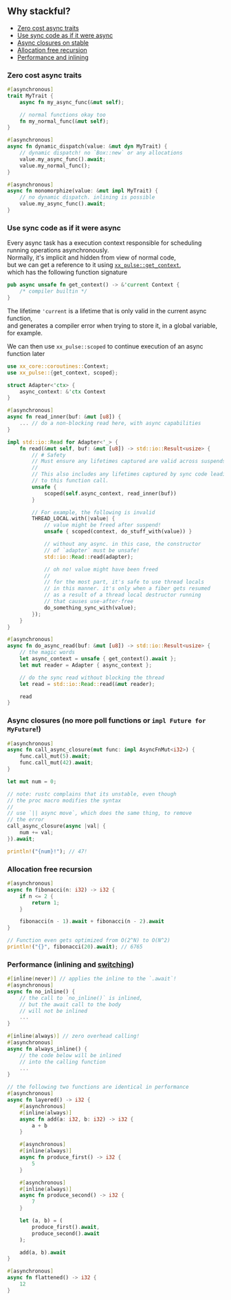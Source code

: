 ## Why stackful?
- [Zero cost async traits](#zero-cost-async-traits) <br>
- [Use sync code as if it were async](#use-sync-code-as-if-it-were-async) <br>
- [Async closures on stable](#async-closures-no-more-poll-functions-or-impl-future-for-myfuture) <br>
- [Allocation free recursion](#allocation-free-recursion) <br>
- [Performance and inlining](#performance-inlining-and-switching) <br>

### Zero cost async traits
```rust
#[asynchronous]
trait MyTrait {
    async fn my_async_func(&mut self);

    // normal functions okay too
    fn my_normal_func(&mut self);
}

#[asynchronous]
async fn dynamic_dispatch(value: &mut dyn MyTrait) {
    // dynamic dispatch! no `Box::new` or any allocations
    value.my_async_func().await;
    value.my_normal_func();
}

#[asynchronous]
async fn monomorphize(value: &mut impl MyTrait) {
    // no dynamic dispatch. inlining is possible
    value.my_async_func().await;
}
```

### Use sync code as if it were async

Every async task has a execution context responsible for scheduling running operations asynchronously. <br>
Normally, it's implicit and hidden from view of normal code, <br>
but we can get a reference to it using [`xx_pulse::get_context`](https://github.com/davidzeng0/xx-core/blob/main/src/coroutines/mod.rs#L93), <br>
which has the following function signature

```rust
pub async unsafe fn get_context() -> &'current Context {
	/* compiler builtin */
}
```

The lifetime `'current` is a lifetime that is only valid in the current async function, <br>
and generates a compiler error when trying to store it, in a global variable, for example.

We can then use `xx_pulse::scoped` to continue execution of an async function later

```rust
use xx_core::coroutines::Context;
use xx_pulse::{get_context, scoped};

struct Adapter<'ctx> {
    async_context: &'ctx Context
}

#[asynchronous]
async fn read_inner(buf: &mut [u8]) {
    ... // do a non-blocking read here, with async capabilities
}

impl std::io::Read for Adapter<'_> {
    fn read(&mut self, buf: &mut [u8]) -> std::io::Result<usize> {
        // # Safety
        // Must ensure any lifetimes captured are valid across suspends.
        //
        // This also includes any lifetimes captured by sync code leading up
        // to this function call.
        unsafe {
            scoped(self.async_context, read_inner(buf))
        }

        // For example, the following is invalid
        THREAD_LOCAL.with(|value| {
            // value might be freed after suspend!
            unsafe { scoped(context, do_stuff_with(value)) }

            // without any async. in this case, the constructor
            // of `adapter` must be unsafe!
            std::io::Read::read(adapter);

            // oh no! value might have been freed
            //
            // for the most part, it's safe to use thread locals
            // in this manner. it's only when a fiber gets resumed
            // as a result of a thread local destructor running
            // that causes use-after-free
            do_something_sync_with(value);
        });
    }
}

#[asynchronous]
async fn do_async_read(buf: &mut [u8]) -> std::io::Result<usize> {
    // the magic words
    let async_context = unsafe { get_context().await };
    let mut reader = Adapter { async_context };

    // do the sync read without blocking the thread
    let read = std::io::Read::read(&mut reader);

    read
}
```

### Async closures (no more poll functions or `impl Future for MyFuture`!)
```rust
#[asynchronous]
async fn call_async_closure(mut func: impl AsyncFnMut<i32>) {
    func.call_mut(5).await;
    func.call_mut(42).await;
}

let mut num = 0;

// note: rustc complains that its unstable, even though
// the proc macro modifies the syntax
//
// use `|| async move`, which does the same thing, to remove
// the error
call_async_closure(async |val| {
    num += val;
}).await;

println!("{num}!"); // 47!
```

### Allocation free recursion
```rust
#[asynchronous]
async fn fibonacci(n: i32) -> i32 {
    if n <= 2 {
        return 1;
    }

    fibonacci(n - 1).await + fibonacci(n - 2).await
}

// Function even gets optimized from O(2^N) to O(N^2)
println!("{}", fibonacci(20).await); // 6765
```

### Performance (inlining and [switching](https://github.com/davidzeng0/xx-core/blob/main/src/coroutines/README.md))
```rust
#[inline(never)] // applies the inline to the `.await`!
#[asynchronous]
async fn no_inline() {
    // the call to `no_inline()` is inlined,
    // but the await call to the body
    // will not be inlined
    ...
}

#[inline(always)] // zero overhead calling!
#[asynchronous]
async fn always_inline() {
    // the code below will be inlined
    // into the calling function
    ...
}

// the following two functions are identical in performance
#[asynchronous]
async fn layered() -> i32 {
    #[asynchronous]
    #[inline(always)]
    async fn add(a: i32, b: i32) -> i32 {
        a + b
    }

    #[asynchronous]
    #[inline(always)]
    async fn produce_first() -> i32 {
        5
    }

    #[asynchronous]
    #[inline(always)]
    async fn produce_second() -> i32 {
        7
    }

    let (a, b) = (
        produce_first().await,
        produce_second().await
    );

    add(a, b).await
}

#[asynchronous]
async fn flattened() -> i32 {
    12
}
```